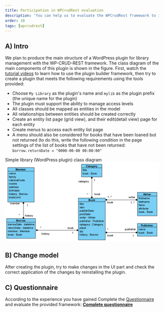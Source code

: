 ```yaml
---
title: Participation in WPCrudRest evaluation
description: 'You can help us to evaluate the WPCrudRest framework to improve it'
order: 10
tags: [wpcrudrest]
---
```


## A) Intro
We plan to produce the main structure of a WordPress plugin for library management with the WP-CRUD-REST framework. The class diagram of the main components of this plugin is shown in the figure.
First, watch the [tutorial videos](https://github.com/asadidebuger/WPCrudRest#guidance-videos) to learn how to use the plugin builder framework, then try to create a plugin that meets the following requirements using the tools provided:

* Choose `My Library` as the plugin's name and `mylib` as the plugin prefix (the unique name for the plugin)
* The plugin must support the ability to manage access levels
* All classes should be mapped as entities in the model 
* All relationships between entities should be created correctly
* Create an entity list page (grid view), and their edit(detail view) page for each entity
* Create menus to access each entity list page
* A menu should also be considered for books that have been loaned but not returned (to do this, write the following condition in the page settings of the list of books that have not been returned:
  `borrow.returnDate = "0000-00-00 00:00:00"`


Simple library (WordPress plugin) class diagram
![Simple library class-diagram](/content/wpcrudrest/classdiagram-lib.png)

## B) Change model
After creating the plugin, try to make changes in the UI part and check the correct application of the changes by reinstalling the plugin.

## C) Questionnaire
According to the experience you have gained Complete the [Questionnaire](https://docs.google.com/forms/d/e/1FAIpQLSdypbU4p6AiIriKDoX_Fx14KMFsyR1sHJkAlXWY0iMkGG5VJw/viewform) and evaluate the provided framework:
**[Complete questionnaire](https://docs.google.com/forms/d/e/1FAIpQLSdypbU4p6AiIriKDoX_Fx14KMFsyR1sHJkAlXWY0iMkGG5VJw/viewform)**
